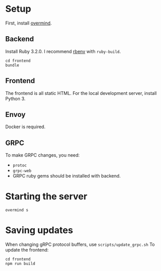 # Setup
First, install [overmind](https://github.com/DarthSim/overmind).
## Backend
Install Ruby 3.2.0. I recommend [rbenv](https://github.com/rbenv/rbenv) with `ruby-build`.

``` shell
cd frontend
bundle
```

## Frontend
The frontend is all static HTML. For the local development server, install Python 3.

## Envoy
Docker is required.

## GRPC
To make GRPC changes, you need:
- `protoc`
- `grpc-web`
- GRPC ruby gems should be installed with backend.

# Starting the server
```
overmind s
```

# Saving updates
When changing gRPC protocol buffers, use `scripts/update_grpc.sh`
To update the frontend:

``` shell
cd frontend
npm run build
```
